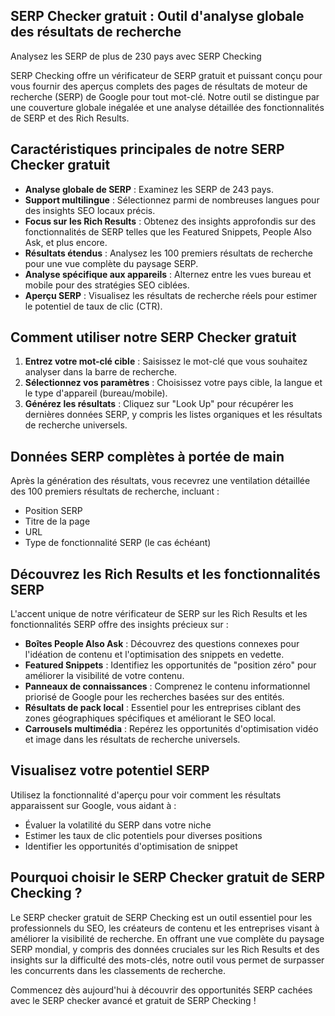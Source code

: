 ## SERP Checker gratuit : Outil d'analyse globale des résultats de recherche

Analysez les SERP de plus de 230 pays avec SERP Checking

SERP Checking offre un vérificateur de SERP gratuit et puissant conçu pour vous fournir des aperçus complets des pages de résultats de moteur de recherche (SERP) de Google pour tout mot-clé. Notre outil se distingue par une couverture globale inégalée et une analyse détaillée des fonctionnalités de SERP et des Rich Results.

## Caractéristiques principales de notre SERP Checker gratuit

- **Analyse globale de SERP** : Examinez les SERP de 243 pays.
- **Support multilingue** : Sélectionnez parmi de nombreuses langues pour des insights SEO locaux précis.
- **Focus sur les Rich Results** : Obtenez des insights approfondis sur des fonctionnalités de SERP telles que les Featured Snippets, People Also Ask, et plus encore.
- **Résultats étendus** : Analysez les 100 premiers résultats de recherche pour une vue complète du paysage SERP.
- **Analyse spécifique aux appareils** : Alternez entre les vues bureau et mobile pour des stratégies SEO ciblées.
- **Aperçu SERP** : Visualisez les résultats de recherche réels pour estimer le potentiel de taux de clic (CTR).

## Comment utiliser notre SERP Checker gratuit

1. **Entrez votre mot-clé cible** : Saisissez le mot-clé que vous souhaitez analyser dans la barre de recherche.
2. **Sélectionnez vos paramètres** : Choisissez votre pays cible, la langue et le type d'appareil (bureau/mobile).
3. **Générez les résultats** : Cliquez sur "Look Up" pour récupérer les dernières données SERP, y compris les listes organiques et les résultats de recherche universels.

## Données SERP complètes à portée de main

Après la génération des résultats, vous recevrez une ventilation détaillée des 100 premiers résultats de recherche, incluant :

- Position SERP
- Titre de la page
- URL
- Type de fonctionnalité SERP (le cas échéant)

## Découvrez les Rich Results et les fonctionnalités SERP

L'accent unique de notre vérificateur de SERP sur les Rich Results et les fonctionnalités SERP offre des insights précieux sur :

- **Boîtes People Also Ask** : Découvrez des questions connexes pour l'idéation de contenu et l'optimisation des snippets en vedette.
- **Featured Snippets** : Identifiez les opportunités de "position zéro" pour améliorer la visibilité de votre contenu.
- **Panneaux de connaissances** : Comprenez le contenu informationnel priorisé de Google pour les recherches basées sur des entités.
- **Résultats de pack local** : Essentiel pour les entreprises ciblant des zones géographiques spécifiques et améliorant le SEO local.
- **Carrousels multimédia** : Repérez les opportunités d'optimisation vidéo et image dans les résultats de recherche universels.

## Visualisez votre potentiel SERP

Utilisez la fonctionnalité d'aperçu pour voir comment les résultats apparaissent sur Google, vous aidant à :

- Évaluer la volatilité du SERP dans votre niche
- Estimer les taux de clic potentiels pour diverses positions
- Identifier les opportunités d'optimisation de snippet

## Pourquoi choisir le SERP Checker gratuit de SERP Checking ?

Le SERP checker gratuit de SERP Checking est un outil essentiel pour les professionnels du SEO, les créateurs de contenu et les entreprises visant à améliorer la visibilité de recherche. En offrant une vue complète du paysage SERP mondial, y compris des données cruciales sur les Rich Results et des insights sur la difficulté des mots-clés, notre outil vous permet de surpasser les concurrents dans les classements de recherche.

Commencez dès aujourd'hui à découvrir des opportunités SERP cachées avec le SERP checker avancé et gratuit de SERP Checking !
